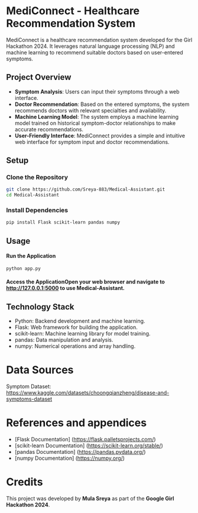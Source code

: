 # MediConnect - Healthcare Recommendation System

MediConnect is a healthcare recommendation system developed for the Girl Hackathon 2024. It leverages natural language processing (NLP) and machine learning to recommend suitable doctors based on user-entered symptoms.

## Project Overview

- **Symptom Analysis**: Users can input their symptoms through a web interface.
- **Doctor Recommendation**: Based on the entered symptoms, the system recommends doctors with relevant specialties and availability.
- **Machine Learning Model**: The system employs a machine learning model trained on historical symptom-doctor relationships to make accurate recommendations.
- **User-Friendly Interface**: MediConnect provides a simple and intuitive web interface for symptom input and doctor recommendations.

## Setup

### Clone the Repository

```bash
git clone https://github.com/Sreya-883/Medical-Assistant.git
cd Medical-Assistant
```
### Install Dependencies
```bash
pip install Flask scikit-learn pandas numpy
```
## Usage
#### Run the Application
```bash
python app.py
```
#### Access the ApplicationOpen your web browser and navigate to http://127.0.0.1:5000 to use Medical-Assistant.
## Technology Stack
- Python: Backend development and machine learning.
- Flask: Web framework for building the application.
- scikit-learn: Machine learning library for model training.
- pandas: Data manipulation and analysis.
- numpy: Numerical operations and array handling.
# Data Sources
Symptom Dataset: https://www.kaggle.com/datasets/choongqianzheng/disease-and-symptoms-dataset
# References and appendices
- [Flask Documentation] (https://flask.palletsprojects.com/)
- [scikit-learn Documentation] (https://scikit-learn.org/stable/)
- [pandas Documentation] (https://pandas.pydata.org/)
- [numpy Documentation] (https://numpy.org/)
# Credits
This project was developed by **Mula Sreya** as part of the **Google Girl Hackathon 2024**.
